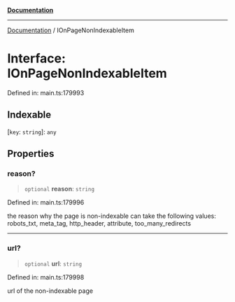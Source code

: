 [**Documentation**](../README.md)

***

[Documentation](../README.md) / IOnPageNonIndexableItem

# Interface: IOnPageNonIndexableItem

Defined in: main.ts:179993

## Indexable

\[`key`: `string`\]: `any`

## Properties

### reason?

> `optional` **reason**: `string`

Defined in: main.ts:179996

the reason why the page is non-indexable
can take the following values: robots_txt, meta_tag, http_header, attribute, too_many_redirects

***

### url?

> `optional` **url**: `string`

Defined in: main.ts:179998

url of the non-indexable page
